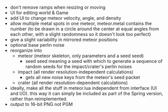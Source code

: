 - don't remove ramps when resizing or moving
- UI for editing world & Game
- add UI to change meteor velocity, angle, and density
- allow multiple metal spots in one meteor, meteor.metal contains the number (to be drawn in a circle around the center at equal angles from each other, with a slight randomness so it doesn't look too perfect)
- give a slight variability in mirrored meteor positions
- optional base perlin noise
- reorganize into
	- meteor (meteor skeleton, only parameters and a seed seed)
		- seed seed meaning a seed with which to generate a sequence of random seeds for the impact/crater's perlin noises
	- impact (all render resolution-independent calculations)
		- gets all new noise keys from the meteor's seed packet
	- crater (all render resolution-dependent calculations)
- ideally, make all the stuff in meteor.lua independent from interface (UI and I/O). this way it can simply be included as part of the Spring version, rather than reimplemented.
- output to 16-bit PNG not PGM